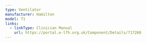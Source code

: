 ```yaml
---
type: Ventilator
manufacturer: Hamilton
model: T1
links:
  - linkType: Clinician Manual
    url: https://portal.e-lfh.org.uk/Component/Details/717260
---
```


